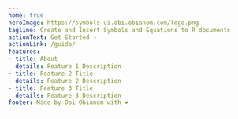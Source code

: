 ```yaml
---
home: true
heroImage: https://symbols-ui.obi.obianom.com/logo.png
tagline: Create and Insert Symbols and Equations to R documents
actionText: Get Started →
actionLink: /guide/
features:
- title: About
  details: Feature 1 Description
- title: Feature 2 Title
  details: Feature 2 Description
- title: Feature 3 Title
  details: Feature 3 Description
footer: Made by Obi Obianom with ❤️
---
```


